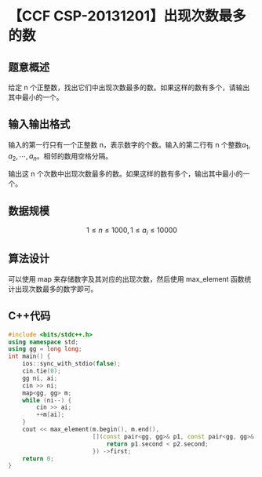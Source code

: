 # 【CCF CSP-20131201】出现次数最多的数

## 题意概述

给定 n 个正整数，找出它们中出现次数最多的数。如果这样的数有多个，请输出其中最小的一个。

## 输入输出格式

输入的第一行只有一个正整数 n，表示数字的个数。输入的第二行有 n 个整数$a_1,a_2,\cdots,a_n$。相邻的数用空格分隔。

输出这 n 个次数中出现次数最多的数。如果这样的数有多个，输出其中最小的一个。

## 数据规模

$$1\le n\le1000,1\le a_i\le10000$$

## 算法设计

可以使用 map 来存储数字及其对应的出现次数，然后使用 max_element 函数统计出现次数最多的数字即可。

## C++代码

```cpp
#include <bits/stdc++.h>
using namespace std;
using gg = long long;
int main() {
    ios::sync_with_stdio(false);
    cin.tie(0);
    gg ni, ai;
    cin >> ni;
    map<gg, gg> m;
    while (ni--) {
        cin >> ai;
        ++m[ai];
    }
    cout << max_element(m.begin(), m.end(),
                        [](const pair<gg, gg>& p1, const pair<gg, gg>& p2) {
                            return p1.second < p2.second;
                        }) ->first;
    return 0;
}
```
